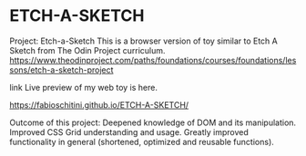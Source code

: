 # ETCH-A-SKETCH


Project: Etch-a-Sketch
This is a browser version of toy similar to Etch A Sketch from The Odin Project curriculum.
https://www.theodinproject.com/paths/foundations/courses/foundations/lessons/etch-a-sketch-project


link Live preview of my web toy is here.

https://fabioschitini.github.io/ETCH-A-SKETCH/

Outcome of this project:
Deepened knowledge of DOM and its manipulation.
Improved CSS Grid understanding and usage.
Greatly improved functionality in general (shortened, optimized and reusable functions).
